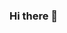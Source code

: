 ### Hi there 👋

<!--
**pedrolisboa/pedrolisboa** is a ✨ _special_ ✨ repository because its `README.md` (this file) appears on your GitHub profile.

### Code ranking:

[![pedrolisboa's github stats](https://github-readme-stats.vercel.app/api?username=pedrolisboa&theme=graywhite)](https://github.com/pedrolisboa)

Here are some ideas to get you started:

- 🔭 I’m currently working on ...
- 🌱 I’m currently learning ...
- 👯 I’m looking to collaborate on ...
- 🤔 I’m looking for help with ...
- 💬 Ask me about ...
- 📫 How to reach me: ...
- 😄 Pronouns: ...
- ⚡ Fun fact: ...
-->
